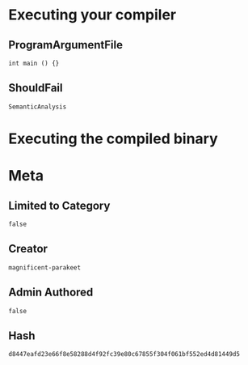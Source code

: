 # Executing your compiler

## ProgramArgumentFile

```
int main () {}
```

## ShouldFail

```
SemanticAnalysis
```

# Executing the compiled binary

# Meta

## Limited to Category

```
false
```

## Creator

```
magnificent-parakeet
```

## Admin Authored

```
false
```

## Hash

```
d8447eafd23e66f8e58288d4f92fc39e80c67855f304f061bf552ed4d81449d5
```
